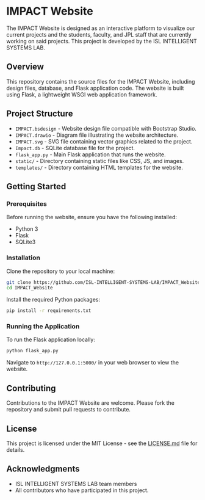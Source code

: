 
# IMPACT Website

The IMPACT Website is designed as an interactive platform to visualize our current projects and the students, faculty, and JPL staff that are currently working on said projects. This project is developed by the ISL INTELLIGENT SYSTEMS LAB.

## Overview

This repository contains the source files for the IMPACT Website, including design files, database, and Flask application code. The website is built using Flask, a lightweight WSGI web application framework.

## Project Structure

- `IMPACT.bsdesign` - Website design file compatible with Bootstrap Studio.
- `IMPACT.drawio` - Diagram file illustrating the website architecture.
- `IMPACT.svg` - SVG file containing vector graphics related to the project.
- `Impact.db` - SQLite database file for the project.
- `flask_app.py` - Main Flask application that runs the website.
- `static/` - Directory containing static files like CSS, JS, and images.
- `templates/` - Directory containing HTML templates for the website.

## Getting Started

### Prerequisites

Before running the website, ensure you have the following installed:
- Python 3
- Flask
- SQLite3

### Installation

Clone the repository to your local machine:

```bash
git clone https://github.com/ISL-INTELLIGENT-SYSTEMS-LAB/IMPACT_Website.git
cd IMPACT_Website
```

Install the required Python packages:

```bash
pip install -r requirements.txt
```

### Running the Application

To run the Flask application locally:

```bash
python flask_app.py
```

Navigate to `http://127.0.0.1:5000/` in your web browser to view the website.

## Contributing

Contributions to the IMPACT Website are welcome. Please fork the repository and submit pull requests to contribute.

## License

This project is licensed under the MIT License - see the [LICENSE.md](https://github.com/ISL-INTELLIGENT-SYSTEMS-LAB/IMPACT_Website/blob/main/LICENSE) file for details.

## Acknowledgments

- ISL INTELLIGENT SYSTEMS LAB team members
- All contributors who have participated in this project.
